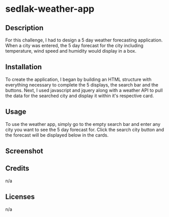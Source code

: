 # sedlak-weather-app

## Description

For this challenge, I had to design a 5 day weather forecasting application.  When a city was entered, the 5 day forecast for the city including temperature, wind speed and humidity would display in a box.

## Installation

To create the application, I began by building an HTML structure with everything necessary to complete the 5  displays, the search bar and the buttons.  Next, I used javascript and jquery along with a weather API to pull the data for the searched city and display it within it's respective card.

## Usage

To use the weather app, simply go to the empty search bar and enter any city you want to see the 5 day forecast for.  Click the search city button and the forecast will be displayed below in the cards.

## Screenshot

## Credits

n/a

## Licenses

n/a
